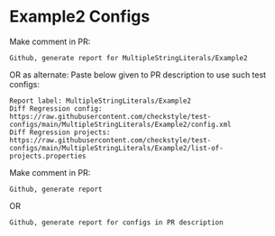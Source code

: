 # Example2 Configs
Make comment in PR:
```
Github, generate report for MultipleStringLiterals/Example2
```
OR as alternate:
Paste below given to PR description to use such test configs:
```
Report label: MultipleStringLiterals/Example2
Diff Regression config: https://raw.githubusercontent.com/checkstyle/test-configs/main/MultipleStringLiterals/Example2/config.xml
Diff Regression projects: https://raw.githubusercontent.com/checkstyle/test-configs/main/MultipleStringLiterals/Example2/list-of-projects.properties
```
Make comment in PR:
```
Github, generate report
```
OR
```
Github, generate report for configs in PR description
```
